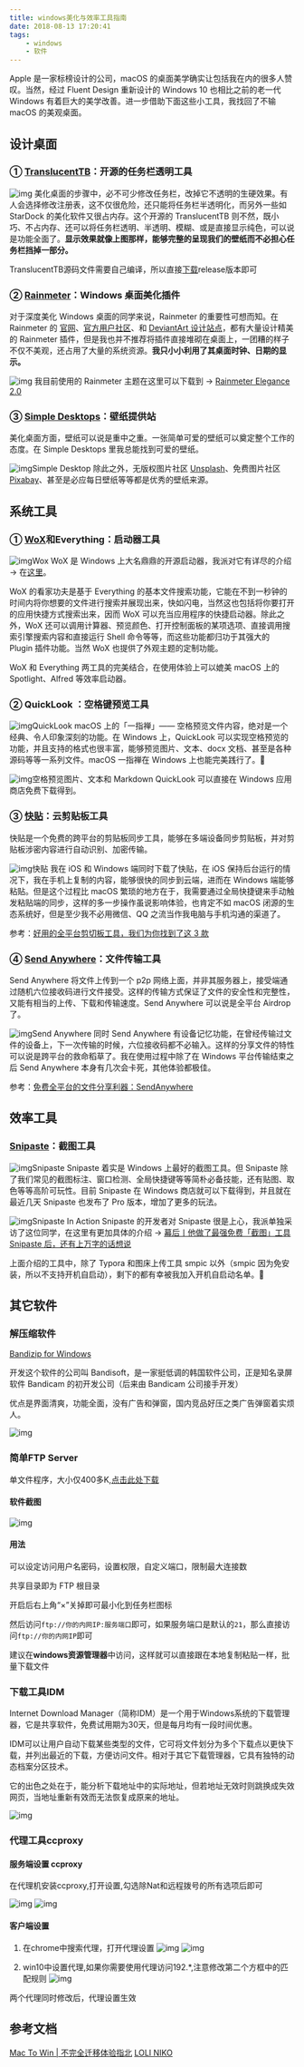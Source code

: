 ```yaml
---
title: windows美化与效率工具指南
date: 2018-08-13 17:20:41
tags:
    - windows
    - 软件
---
```


Apple 是一家标榜设计的公司，macOS 的桌面美学确实让包括我在内的很多人赞叹。当然，经过 Fluent Design 重新设计的 Windows 10 也相比之前的老一代 Windows 有着巨大的美学改善。进一步借助下面这些小工具，我找回了不输 macOS 的美观桌面。

<!--more-->

## 设计桌面

### ① [TranslucentTB](https://github.com/TranslucentTB/TranslucentTB/)：开源的任务栏透明工具&nbsp;

![img](/images/f6d49af9656b4692a4dff0ea015d6715.png)
美化桌面的步骤中，必不可少修改任务栏，改掉它不透明的生硬效果。有人会选择修改注册表，这不仅很危险，还只能将任务栏半透明化，而另外一些如 StarDock 的美化软件又很占内存。这个开源的 TranslucentTB 则不然，既小巧、不占内存、还可以将任务栏透明、半透明、模糊、或是直接显示纯色，可以说是功能全面了。**显示效果就像上图那样，能够完整的呈现我们的壁纸而不必担心任务栏挡掉一部分。**

TranslucentTB源码文件需要自己编译，所以直接[下载](https://github.com/TranslucentTB/TranslucentTB/releases)release版本即可

### ② [Rainmeter](https://www.rainmeter.net/)：Windows 桌面美化插件

对于深度美化 Windows 桌面的同学来说，Rainmeter 的重要性可想而知。在 Rainmeter 的 [官网](https://www.rainmeter.net/)、[官方用户社区](https://forum.rainmeter.net/)、和 [DeviantArt 设计站点](https://www.deviantart.com/rainmeter)，都有大量设计精美的 Rainmeter 插件，但是我也并不推荐将插件直接堆砌在桌面上，一团糟的样子不仅不美观，还占用了大量的系统资源。**我只小小利用了其桌面时钟、日期的显示。**

![img](/images/0f7320590e9440adb815e7518f4f6954.png)
我目前使用的 Rainmeter 主题在这里可以下载到 → [Rainmeter Elegance 2.0](https://www.deviantart.com/lilshizzy/art/Rainmeter-Elegance-2-244373054)

### ③ [Simple Desktops](http://simpledesktops.com/browse/)：壁纸提供站

美化桌面方面，壁纸可以说是重中之重。一张简单可爱的壁纸可以奠定整个工作的态度。在 Simple Desktops 里我总能找到可爱的壁纸。

![img](/images/8cd18ead307f48bc8b7a2c38382aa1f0.png)Simple Desktop
除此之外，无版权图片社区 [Unsplash](https://unsplash.com/)、免费图片社区 [Pixabay](https://pixabay.com/zh/)、甚至是必应每日壁纸等等都是优秀的壁纸来源。


## 系统工具

### ① [WoX](https://github.com/Wox-launcher/Wox/releases)和Everything：启动器工具

![img](/images/0548a8d950c247989c3e82b19df76240.png)Wox
WoX 是 Windows 上大名鼎鼎的开源启动器，我派对它有详尽的介绍 → 在[这里](https://sspai.com/post/33460)。

WoX 的看家功夫是基于 Everything 的基本文件搜索功能，它能在不到一秒钟的时间内将你想要的文件进行搜索并展现出来，快如闪电，当然这也包括将你要打开的应用快捷方式搜索出来，因而 WoX 可以充当应用程序的快捷启动器。除此之外，WoX 还可以调用计算器、预览颜色、打开控制面板的某项选项、直接调用搜索引擎搜索内容和直接运行 Shell 命令等等，而这些功能都归功于其强大的 Plugin 插件功能。当然 WoX 也提供了外观主题的定制功能。

WoX 和 Everything 两工具的完美结合，在使用体验上可以媲美 macOS 上的 Spotlight、Alfred 等效率启动器。

### ② QuickLook ：空格键预览工具

![img](/images/709b53653f7b437a8cdb53d8f2ad8c6c.png)QuickLook
macOS 上的「一指禅」—— 空格预览文件内容，绝对是一个经典、令人印象深刻的功能。在 Windows 上，QuickLook 可以实现空格预览的功能，并且支持的格式也很丰富，能够预览图片、文本、docx 文档、甚至是各种源码等等一系列文件。macOS 一指禅在 Windows 上也能完美践行了。🦄

![img](/images/2d42ddd29be544ffb8a6ad3997f7719a.png)空格预览图片、文本和 Markdown
QuickLook 可以直接在 Windows 应用商店免费下载得到。

### ③&nbsp;[快贴](http://clipber.com/)：云剪贴板工具

快贴是一个免费的跨平台的剪贴板同步工具，能够在多端设备同步剪贴板，并对剪贴板涉密内容进行自动识别、加密传输。

![img](/images/fc6ad863f85f45c3b66723acc86e4991.jpg)快贴
我在 iOS 和 Windows 端同时下载了快贴，在 iOS 保持后台运行的情况下，我在手机上复制的内容，能够很快的同步到云端，进而在 Windows 端能够粘贴。但是这个过程比 macOS 繁琐的地方在于，我需要通过全局快捷键来手动触发粘贴端的同步，这样的多一步操作虽说影响体验，也肯定不如 macOS 闭源的生态系统好，但是至少我不必用微信、QQ 之流当作我电脑与手机沟通的渠道了。

参考：[好用的全平台剪切板工具，我们为你找到了这&nbsp;3&nbsp;款](https://sspai.com/post/43775)

### ④ [Send Anywhere](https://send-anywhere.com/file-transfer)：文件传输工具

Send Anywhere 将文件上传到一个 p2p 网络上面，并非其服务器上，接受端通过随机六位接收码进行文件接受。这样的传输方式保证了文件的安全性和完整性，又能有相当的上传、下载和传输速度。Send Anywhere 可以说是全平台 Airdrop 了。

![img](/images/4bf75ec071a64da9a53a44d12044d52c.jpg)Send Anywhere
同时 Send Anywhere 有设备记忆功能，在曾经传输过文件的设备上，下一次传输的时候，六位接收码都不必输入。这样的分享文件的特性可以说是跨平台的救命稻草了。我在使用过程中除了在 Windows 平台传输结束之后 Send Anywhere 本身有几次会卡死，其他体验都极佳。

参考：[免费全平台的文件分享利器：SendAnywhere](https://sspai.com/post/40047)

## 效率工具

### [Snipaste](https://www.snipaste.com/)：截图工具

![img](/images/6072ccc49efd46d69423a5fcba3dd30b.png)Snipaste
Snipaste&nbsp;着实是 Windows 上最好的截图工具。但 Snipaste 除了我们常见的截图标注、窗口检测、全局快捷键等等简朴必备技能，还有贴图、取色等等高阶可玩性。目前 Snipaste 在 Windows 商店就可以下载得到，并且就在最近几天 Snipaste 也发布了 Pro 版本，增加了更多的玩法。

![img](/images/9e998019d1b647b7b97eb7ad04a9cda1.gif)Snipaste In Action
Snipaste 的开发者对 Snipaste 很是上心，我派单独采访了这位同学，在这里有更加具体的介绍 →&nbsp;[幕后丨他做了最强免费「截图」工具 Snipaste 后，还有上万字的话想说](https://sspai.com/post/35097)

上面介绍的工具中，除了 Typora 和图床上传工具 smpic 以外（smpic 因为免安装，所以不支持开机自启动），剩下的都有幸被我加入开机自启动名单。🎉


## 其它软件

### 解压缩软件

[Bandizip for Windows](https://www.bandisoft.com/bandizip/)

开发这个软件的公司叫 Bandisoft，是一家挺低调的韩国软件公司，正是知名录屏软件 Bandicam 的初开发公司（后来由 Bandicam 公司接手开发）

优点是界面清爽，功能全面，没有广告和弹窗，国内竞品好压之类广告弹窗着实烦人。

![img](/images/176efff0c80546ffa41a1cce0cf602bb.png)

### 简单FTP Server

单文件程序，大小仅400多K,[点击此处下载](/files/FTPServer.zip)


#### 软件截图

![img](/images/e3b728bc14cd4d129f2a52675f6a9c32.png)
#### 用法

可以设定访问用户名密码，设置权限，自定义端口，限制最大连接数

共享目录即为 FTP 根目录

开启后右上角“×”关掉即可最小化到任务栏图标

然后访问`ftp://你的内网IP:服务端口`即可，如果服务端口是默认的`21`，那么直接访问`ftp://你的内网IP`即可

建议在**windows资源管理器**中访问，这样就可以直接跟在本地复制粘贴一样，批量下载文件

### 下载工具IDM

Internet Download Manager（简称IDM）是一个用于Windows系统的下载管理器，它是共享软件，免费试用期为30天，但是每月均有一段时间优惠。

IDM可以让用户自动下载某些类型的文件，它可将文件划分为多个下载点以更快下载，并列出最近的下载，方便访问文件。相对于其它下载管理器，它具有独特的动态档案分区技术。

它的出色之处在于，能分析下载地址中的实际地址，但若地址无效时则跳换成失效网页，当地址重新有效而无法恢复成原来的地址。

![img](/images/2018-08-17_15-38-15.png)

### 代理工具ccproxy

#### 服务端设置 ccproxy

在代理机安装ccproxy,打开设置,勾选除Nat和远程拨号的所有选项后即可

![img](/images/Snipaste_2018-08-22_16-38-19.png)
![img](/images/Snipaste_2018-08-22_16-42-07.png)

#### 客户端设置

1. 在chrome中搜索代理，打开代理设置
![img](/images/Snipaste_2018-08-22_16-29-08.png)
![img](/images/Snipaste_2018-08-22_16-32-27.png)

2. win10中设置代理,如果你需要使用代理访问192.*,注意修改第二个方框中的匹配规则
![img](/images/Snipaste_2018-08-22_16-34-44.png)

两个代理同时修改后，代理设置生效

## 参考文档
[Mac To Win | 不完全迁移体验指北](https://sspai.com/post/45742)
[LOLI NIKO](https://lolico.moe/software/)
